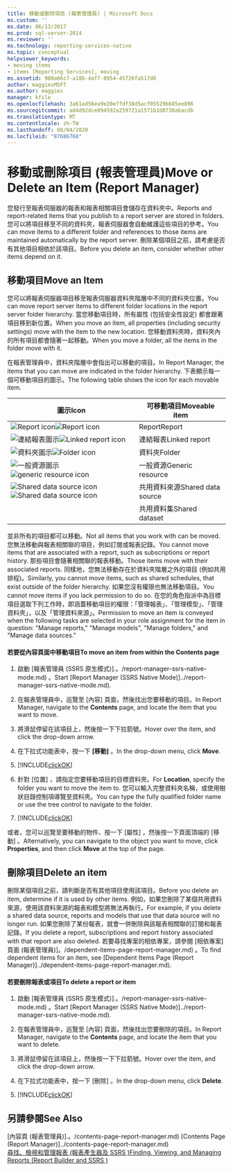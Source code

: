 ```yaml
---
title: 移動或刪除項目 (報表管理員) | Microsoft Docs
ms.custom: ''
ms.date: 06/13/2017
ms.prod: sql-server-2014
ms.reviewer: ''
ms.technology: reporting-services-native
ms.topic: conceptual
helpviewer_keywords:
- moving items
- items [Reporting Services], moving
ms.assetid: 980a66c7-a18b-4af7-8954-45726fa517d6
author: maggiesMSFT
ms.author: maggies
manager: kfile
ms.openlocfilehash: 3a61ad56ea9e20e7fdf38d5acf05529b685ee896
ms.sourcegitcommit: ad4d92dce894592a259721a1571b1d8736abacdb
ms.translationtype: MT
ms.contentlocale: zh-TW
ms.lasthandoff: 08/04/2020
ms.locfileid: "87686768"
---
```

# <a name="move-or-delete-an-item-report-manager"></a><span data-ttu-id="a8265-102">移動或刪除項目 (報表管理員)</span><span class="sxs-lookup"><span data-stu-id="a8265-102">Move or Delete an Item (Report Manager)</span></span>
  <span data-ttu-id="a8265-103">您發行至報表伺服器的報表和報表相關項目會儲存在資料夾中。</span><span class="sxs-lookup"><span data-stu-id="a8265-103">Reports and report-related items that you publish to a report server are stored in folders.</span></span> <span data-ttu-id="a8265-104">您可以將項目移至不同的資料夾，報表伺服器會自動維護這些項目的參考。</span><span class="sxs-lookup"><span data-stu-id="a8265-104">You can move items to a different folder and references to those items are maintained automatically by the report server.</span></span> <span data-ttu-id="a8265-105">刪除某個項目之前，請考慮是否有其他項目相依於該項目。</span><span class="sxs-lookup"><span data-stu-id="a8265-105">Before you delete an item, consider whether other items depend on it.</span></span>  
  
## <a name="move-an-item"></a><span data-ttu-id="a8265-106">移動項目</span><span class="sxs-lookup"><span data-stu-id="a8265-106">Move an Item</span></span>  
 <span data-ttu-id="a8265-107">您可以將報表伺服器項目移至報表伺服器資料夾階層中不同的資料夾位置。</span><span class="sxs-lookup"><span data-stu-id="a8265-107">You can move report server items to different folder locations in the report server folder hierarchy.</span></span> <span data-ttu-id="a8265-108">當您移動項目時，所有屬性 (包括安全性設定) 都會跟著項目移到新位置。</span><span class="sxs-lookup"><span data-stu-id="a8265-108">When you move an item, all properties (including security settings) move with the item to the new location.</span></span> <span data-ttu-id="a8265-109">您移動資料夾時，資料夾內的所有項目都會隨著一起移動。</span><span class="sxs-lookup"><span data-stu-id="a8265-109">When you move a folder, all the items in the folder move with it.</span></span>  
  
 <span data-ttu-id="a8265-110">在報表管理員中，資料夾階層中會指出可以移動的項目。</span><span class="sxs-lookup"><span data-stu-id="a8265-110">In Report Manager, the items that you can move are indicated in the folder hierarchy.</span></span> <span data-ttu-id="a8265-111">下表顯示每一個可移動項目的圖示。</span><span class="sxs-lookup"><span data-stu-id="a8265-111">The following table shows the icon for each movable item.</span></span>  
  
|<span data-ttu-id="a8265-112">圖示</span><span class="sxs-lookup"><span data-stu-id="a8265-112">Icon</span></span>|<span data-ttu-id="a8265-113">可移動項目</span><span class="sxs-lookup"><span data-stu-id="a8265-113">Moveable item</span></span>|  
|----------|-------------------|  
|<span data-ttu-id="a8265-114">![Report icon](../media/hlp-16doc.gif "報表圖示")</span><span class="sxs-lookup"><span data-stu-id="a8265-114">![Report icon](../media/hlp-16doc.gif "Report icon")</span></span>|<span data-ttu-id="a8265-115">Report</span><span class="sxs-lookup"><span data-stu-id="a8265-115">Report</span></span>|  
|<span data-ttu-id="a8265-116">![連結報表圖示](../media/hlp-16linked.gif "連結報表圖示")</span><span class="sxs-lookup"><span data-stu-id="a8265-116">![Linked report icon](../media/hlp-16linked.gif "Linked report icon")</span></span>|<span data-ttu-id="a8265-117">連結報表</span><span class="sxs-lookup"><span data-stu-id="a8265-117">Linked report</span></span>|  
|<span data-ttu-id="a8265-118">![資料夾圖示](../media/hlp-16folder.gif "資料夾圖示")</span><span class="sxs-lookup"><span data-stu-id="a8265-118">![Folder icon](../media/hlp-16folder.gif "Folder icon")</span></span>|<span data-ttu-id="a8265-119">資料夾</span><span class="sxs-lookup"><span data-stu-id="a8265-119">Folder</span></span>|  
|<span data-ttu-id="a8265-120">![一般資源圖示](../media/hlp-16file.gif "一般資源圖示")</span><span class="sxs-lookup"><span data-stu-id="a8265-120">![generic resource icon](../media/hlp-16file.gif "generic resource icon")</span></span>|<span data-ttu-id="a8265-121">一般資源</span><span class="sxs-lookup"><span data-stu-id="a8265-121">Generic resource</span></span>|  
|<span data-ttu-id="a8265-122">![Shared data source icon](../media/hlp-16datasource.png "共用資料來源圖示")</span><span class="sxs-lookup"><span data-stu-id="a8265-122">![Shared data source icon](../media/hlp-16datasource.png "Shared data source icon")</span></span>|<span data-ttu-id="a8265-123">共用資料來源</span><span class="sxs-lookup"><span data-stu-id="a8265-123">Shared data source</span></span>|  
||<span data-ttu-id="a8265-124">共用資料集</span><span class="sxs-lookup"><span data-stu-id="a8265-124">Shared dataset</span></span>|  
  
 <span data-ttu-id="a8265-125">並非所有的項目都可以移動。</span><span class="sxs-lookup"><span data-stu-id="a8265-125">Not all items that you work with can be moved.</span></span> <span data-ttu-id="a8265-126">您無法移動與報表相關聯的項目，例如訂閱或報表記錄。</span><span class="sxs-lookup"><span data-stu-id="a8265-126">You cannot move items that are associated with a report, such as subscriptions or report history.</span></span> <span data-ttu-id="a8265-127">那些項目會隨著相關聯的報表移動。</span><span class="sxs-lookup"><span data-stu-id="a8265-127">Those items move with their associated reports.</span></span> <span data-ttu-id="a8265-128">同樣地，您無法移動存在於資料夾階層之外的項目 (例如共用排程)。</span><span class="sxs-lookup"><span data-stu-id="a8265-128">Similarly, you cannot move items, such as shared schedules, that exist outside of the folder hierarchy.</span></span> <span data-ttu-id="a8265-129">如果您沒有權限也無法移動項目。</span><span class="sxs-lookup"><span data-stu-id="a8265-129">You cannot move items if you lack permission to do so.</span></span> <span data-ttu-id="a8265-130">在您的角色指派中為目標項目選取下列工作時，即涵蓋移動項目的權限：「管理報表」、「管理模型」、「管理資料夾」，以及「管理資料來源」。</span><span class="sxs-lookup"><span data-stu-id="a8265-130">Permission to move an item is conveyed when the following tasks are selected in your role assignment for the item in question: "Manage reports," "Manage models", "Manage folders," and "Manage data sources."</span></span>  
  
#### <a name="to-move-an-item-from-within-the-contents-page"></a><span data-ttu-id="a8265-131">若要從內容頁面中移動項目</span><span class="sxs-lookup"><span data-stu-id="a8265-131">To move an item from within the Contents page</span></span>  
  
1.  <span data-ttu-id="a8265-132">啟動 [報表管理員 &#40;SSRS 原生模式&#41;].。/report-manager-ssrs-native-mode.md) 。</span><span class="sxs-lookup"><span data-stu-id="a8265-132">Start [Report Manager  &#40;SSRS Native Mode&#41;]../report-manager-ssrs-native-mode.md).</span></span>  
  
2.  <span data-ttu-id="a8265-133">在報表管理員中，巡覽至 [內容]  頁面，然後找出您要移動的項目。</span><span class="sxs-lookup"><span data-stu-id="a8265-133">In Report Manager, navigate to the **Contents** page, and locate the item that you want to move.</span></span>  
  
3.  <span data-ttu-id="a8265-134">將滑鼠停留在該項目上，然後按一下下拉箭號。</span><span class="sxs-lookup"><span data-stu-id="a8265-134">Hover over the item, and click the drop-down arrow.</span></span>  
  
4.  <span data-ttu-id="a8265-135">在下拉式功能表中，按一下 **[移動]** 。</span><span class="sxs-lookup"><span data-stu-id="a8265-135">In the drop-down menu, click **Move**.</span></span>  
  
5.  [!INCLUDE[clickOK](../../../includes/clickok-md.md)]  
  
6.  <span data-ttu-id="a8265-136">針對 [位置]  ，請指定您要移動項目的目標資料夾。</span><span class="sxs-lookup"><span data-stu-id="a8265-136">For **Location**, specify the folder you want to move the item to.</span></span> <span data-ttu-id="a8265-137">您可以輸入完整資料夾名稱，或使用樹狀目錄控制項導覽至資料夾。</span><span class="sxs-lookup"><span data-stu-id="a8265-137">You can type the fully qualified folder name or use the tree control to navigate to the folder.</span></span>  
  
7.  [!INCLUDE[clickOK](../../../includes/clickok-md.md)]  
  
 <span data-ttu-id="a8265-138">或者，您可以巡覽至要移動的物件、按一下 [屬性]  ，然後按一下頁面頂端的 [移動]  。</span><span class="sxs-lookup"><span data-stu-id="a8265-138">Alternatively, you can navigate to the object you want to move, click **Properties**, and then click **Move** at the top of the page.</span></span>  
  
## <a name="delete-an-item"></a><span data-ttu-id="a8265-139">刪除項目</span><span class="sxs-lookup"><span data-stu-id="a8265-139">Delete an item</span></span>  
 <span data-ttu-id="a8265-140">刪除某個項目之前，請判斷是否有其他項目使用該項目。</span><span class="sxs-lookup"><span data-stu-id="a8265-140">Before you delete an item, determine if it is used by other items.</span></span> <span data-ttu-id="a8265-141">例如，如果您刪除了某個共用資料來源，使用該資料來源的報表和模型將無法再執行。</span><span class="sxs-lookup"><span data-stu-id="a8265-141">For example, if you delete a shared data source, reports and models that use that data source will no longer run.</span></span> <span data-ttu-id="a8265-142">如果您刪除了某份報表，就會一併刪除與該報表相關聯的訂閱和報表記錄。</span><span class="sxs-lookup"><span data-stu-id="a8265-142">If you delete a report, subscriptions and report history associated with that report are also deleted.</span></span> <span data-ttu-id="a8265-143">若要尋找專案的相依專案，請參閱 [相依專案] 頁面 &#40;報表管理員&#41;]。/dependent-items-page-report-manager.md) 。</span><span class="sxs-lookup"><span data-stu-id="a8265-143">To find dependent items for an item, see [Dependent Items Page &#40;Report Manager&#41;]../dependent-items-page-report-manager.md).</span></span>  
  
#### <a name="to-delete-a-report-or-item"></a><span data-ttu-id="a8265-144">若要刪除報表或項目</span><span class="sxs-lookup"><span data-stu-id="a8265-144">To delete a report or item</span></span>  
  
1.  <span data-ttu-id="a8265-145">啟動 [報表管理員 &#40;SSRS 原生模式&#41;].。/report-manager-ssrs-native-mode.md) 。</span><span class="sxs-lookup"><span data-stu-id="a8265-145">Start [Report Manager  &#40;SSRS Native Mode&#41;]../report-manager-ssrs-native-mode.md).</span></span>  
  
2.  <span data-ttu-id="a8265-146">在報表管理員中，巡覽至 [內容]  頁面，然後找出您要刪除的項目。</span><span class="sxs-lookup"><span data-stu-id="a8265-146">In Report Manager, navigate to the **Contents** page, and locate the item that you want to delete.</span></span>  
  
3.  <span data-ttu-id="a8265-147">將滑鼠停留在該項目上，然後按一下下拉箭號。</span><span class="sxs-lookup"><span data-stu-id="a8265-147">Hover over the item, and click the drop-down arrow.</span></span>  
  
4.  <span data-ttu-id="a8265-148">在下拉式功能表中，按一下 [刪除]  。</span><span class="sxs-lookup"><span data-stu-id="a8265-148">In the drop-down menu, click **Delete**.</span></span>  
  
5.  [!INCLUDE[clickOK](../../../includes/clickok-md.md)]  
  
## <a name="see-also"></a><span data-ttu-id="a8265-149">另請參閱</span><span class="sxs-lookup"><span data-stu-id="a8265-149">See Also</span></span>  
 <span data-ttu-id="a8265-150">[內容頁 &#40;報表管理員&#41;].。/contents-page-report-manager.md) </span><span class="sxs-lookup"><span data-stu-id="a8265-150">[Contents Page &#40;Report Manager&#41;]../contents-page-report-manager.md)</span></span>   
 [<span data-ttu-id="a8265-151">尋找、檢視和管理報表 &#40;報表產生器及 SSRS &#41;</span><span class="sxs-lookup"><span data-stu-id="a8265-151">Finding, Viewing, and Managing Reports &#40;Report Builder and SSRS &#41;</span></span>](../report-builder/finding-viewing-and-managing-reports-report-builder-and-ssrs.md)  
  
  
